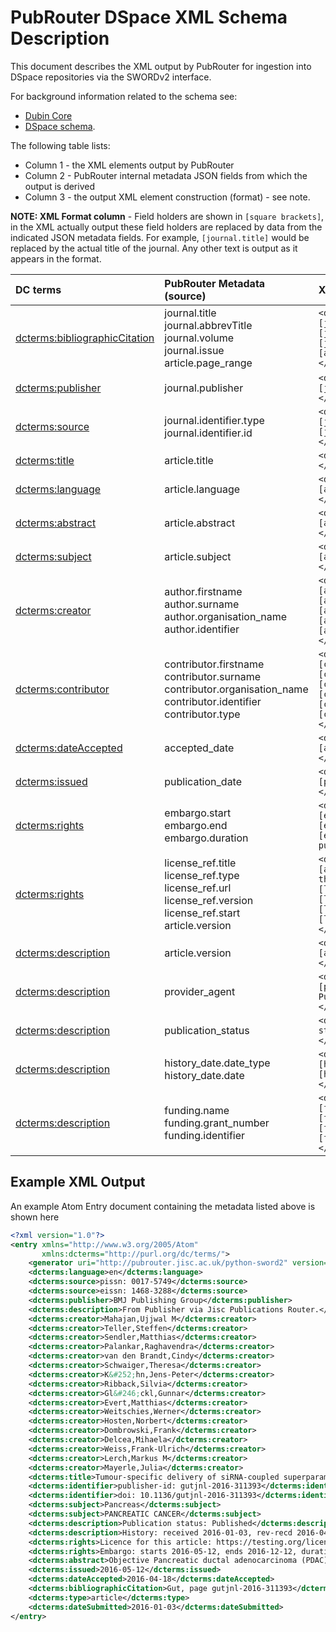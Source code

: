 # PubRouter DSpace XML Schema Description

This document describes the XML output by PubRouter for ingestion into DSpace repositories via the SWORDv2 interface. 
 
For background information related to the schema see:

* [Dubin Core](http://dublincore.org/documents/dcmi-terms/)
* [DSpace schema](https://wiki.duraspace.org/display/DSDOC4x/Metadata+and+Bitstream+Format+Registries).

The following table lists:
* Column 1 - the XML elements output by PubRouter 
* Column 2 - PubRouter internal metadata JSON fields from which the output is derived
* Column 3 - the output XML element construction (format) - see note. 

**NOTE: XML Format column** - Field holders are shown in `[square brackets]`, in the XML actually output these field  holders are replaced by data from the indicated JSON metadata fields.  For example, `[journal.title]` would be replaced by the actual title of the journal.  Any other text is output as it appears in the format.

| DC terms | PubRouter Metadata (source) | XML Format |
|:-----------------------------|:-------------------------|:------------------------------------------------------------|
| [dcterms:bibliographicCitation](http://dublincore.org/documents/dcmi-terms/#terms-bibliographicCitation) | journal.title <br> journal.abbrevTitle <br> journal.volume <br> journal.issue <br> article.page_range <br>  | `<dcterms:bibliographicCitation>[journal.title], volume [journal.volume], issue [journal.issue], page [article.page_range] </dcterms:bibliographicCitation>`|
| [dcterms:publisher](http://dublincore.org/documents/dcmi-terms/#terms-publisher) | journal.publisher | `<dcterms:publisher>[journal.publisher] </dcterms:publisher>` |
| [dcterms:source](http://dublincore.org/documents/dcmi-terms/#terms-source) | journal.identifier.type <br> journal.identifier.id  | `<dcterms:source>[journal.identifier.type]: [journal.identifier.id] </dcterms:source>` |
| [dcterms:title](http://dublincore.org/documents/dcmi-terms/#terms-title) | article.title | `<dcterms:title> [article.title] </dcterms:title>` |
| [dcterms:language](http://dublincore.org/documents/dcmi-terms/#terms-language) | article.language | `<dcterms:language>[article.language] </dcterms:language>` |
| [dcterms:abstract](http://dublincore.org/documents/dcmi-terms/#terms-abstract) | article.abstract | `<dcterms:abstract>[article.abstract] </dcterms:abstract>` |
| [dcterms:subject](http://dublincore.org/documents/dcmi-terms/#terms-subject) |  article.subject | `<dcterms:subject>[article.subject] </dcterms:subject>` |
| [dcterms:creator](http://dublincore.org/documents/dcmi-terms/#terms-creator) | author.firstname <br> author.surname <br> author.organisation_name <br> author.identifier | `<dcterms:creator>[author.surname], [author.firstname]; [author.identifier.type]: [author.identifier.id]; [author.organisation_name] </dcterms:creator>` |
| [dcterms:contributor](http://dublincore.org/documents/dcmi-terms/#terms-contributor) | contributor.firstname <br> contributor.surname <br> contributor.organisation_name <br> contributor.identifier <br> contributor.type | `<dcterms:contributor>[contributor.type]: [contributor.surname], [contributor.firstname]; [contributor.identifier.type]: [contributor.identifier.id]; [contributor.organisation_name] </dcterms:creator>`  |
| [dcterms:dateAccepted](http://dublincore.org/documents/dcmi-terms/#terms-dateAccepted) | accepted_date | `<dcterms:dateAccepted>[accepted_date] </dcterms:dateAccepted>` |
| [dcterms:issued](http://dublincore.org/documents/dcmi-terms/#terms-issued) | publication_date | `<dcterms:issued>[publication_date] </dcterms:issued>` |
| [dcterms:rights](http://dublincore.org/documents/dcmi-terms/#terms-rights) | embargo.start <br> embargo.end <br> embargo.duration | `<dcterms:rights>Embargo: starts [embargo.start], ends [embargo.end], duration [embargo.duration] months from publication </dcterms:rights>` |
| [dcterms:rights](http://dublincore.org/documents/dcmi-terms/#terms-rights) | license_ref.title <br> license_ref.type <br> license_ref.url <br> license_ref.version <br> license_ref.start <br> article.version | `<dcterms:rights>License for [article.version] version of this article: starting on: [license_ref.start] [license_ref.url] [license_ref.type] [license_ref.title] </dcterms:rights>` |
| [dcterms:description](http://dublincore.org/documents/dcmi-terms/#terms-description) | article.version | `<dcterms:description>Version: [article.version] </dcterms:description>` |
| [dcterms:description](http://dublincore.org/documents/dcmi-terms/#terms-description)  | provider_agent | `<dcterms:description>From [provider_agent] via Jisc Publications Router. </dcterms:description>` |
| [dcterms:description](http://dublincore.org/documents/dcmi-terms/#terms-description)  | publication_status | `<dcterms:description>Publication status: [publication_status] </dcterms:description>` | 
|[dcterms:description](http://dublincore.org/documents/dcmi-terms/#terms-description)  | history_date.date_type <br> history_date.date | `<dcterms:description>History: [history_date.date_type], [history_date.date] </dcterms:description>` |
| [dcterms:description](http://dublincore.org/documents/dcmi-terms/#terms-description)  | funding.name <br> funding.grant_number <br> funding.identifier | `<dcterms:description>Funder: [funding.name], Grant no: [funding.grant_number], [funding.identifier.type]: [funding.identifier.id] </dcterms:description>` |


## Example XML Output

An example Atom Entry document containing the metadata listed above is shown here

```xml
<?xml version="1.0"?>
<entry xmlns="http://www.w3.org/2005/Atom" 
	   xmlns:dcterms="http://purl.org/dc/terms/">
	<generator uri="http://pubrouter.jisc.ac.uk/python-sword2" version="0.2"/>
	<dcterms:language>en</dcterms:language>
	<dcterms:source>pissn: 0017-5749</dcterms:source>
	<dcterms:source>eissn: 1468-3288</dcterms:source>
	<dcterms:publisher>BMJ Publishing Group</dcterms:publisher>
	<dcterms:description>From Publisher via Jisc Publications Router.</dcterms:description>
	<dcterms:creator>Mahajan,Ujjwal M</dcterms:creator>
	<dcterms:creator>Teller,Steffen</dcterms:creator>
	<dcterms:creator>Sendler,Matthias</dcterms:creator>
	<dcterms:creator>Palankar,Raghavendra</dcterms:creator>
	<dcterms:creator>van den Brandt,Cindy</dcterms:creator>
	<dcterms:creator>Schwaiger,Theresa</dcterms:creator>
	<dcterms:creator>K&#252;hn,Jens-Peter</dcterms:creator>
	<dcterms:creator>Ribback,Silvia</dcterms:creator>
	<dcterms:creator>Gl&#246;ckl,Gunnar</dcterms:creator>
	<dcterms:creator>Evert,Matthias</dcterms:creator>
	<dcterms:creator>Weitschies,Werner</dcterms:creator>
	<dcterms:creator>Hosten,Norbert</dcterms:creator>
	<dcterms:creator>Dombrowski,Frank</dcterms:creator>
	<dcterms:creator>Delcea,Mihaela</dcterms:creator>
	<dcterms:creator>Weiss,Frank-Ulrich</dcterms:creator>
	<dcterms:creator>Lerch,Markus M</dcterms:creator>
	<dcterms:creator>Mayerle,Julia</dcterms:creator>
	<dcterms:title>Tumour-specific delivery of siRNA-coupled superparamagnetic iron oxide nanoparticles, targeted against PLK1, stops progression of pancreatic cancer</dcterms:title>
	<dcterms:identifier>publisher-id: gutjnl-2016-311393</dcterms:identifier>
	<dcterms:identifier>doi: 10.1136/gutjnl-2016-311393</dcterms:identifier>
	<dcterms:subject>Pancreas</dcterms:subject>
	<dcterms:subject>PANCREATIC CANCER</dcterms:subject>
	<dcterms:description>Publication status: Published</dcterms:description>
	<dcterms:description>History: received 2016-01-03, rev-recd 2016-04-01, accepted 2016-04-18, ppub 2016-05, epub 2016-05-12</dcterms:description>
	<dcterms:rights>Licence for this article: https://testing.org/licenses/by/4.0/ uat lic 3 License uat testing</dcterms:rights>
	<dcterms:rights>Embargo: starts 2016-05-12, ends 2016-12-12, duration 7 months from publication.</dcterms:rights>
	<dcterms:abstract>Objective Pancreatic ductal adenocarcinoma (PDAC) is one of the most aggressive malignancies and is projected to be the second leading cause of cancer-related death by 2030.</dcterms:abstract>
	<dcterms:issued>2016-05-12</dcterms:issued>
	<dcterms:dateAccepted>2016-04-18</dcterms:dateAccepted>
	<dcterms:bibliographicCitation>Gut, page gutjnl-2016-311393</dcterms:bibliographicCitation>
	<dcterms:type>article</dcterms:type>
	<dcterms:dateSubmitted>2016-01-03</dcterms:dateSubmitted>
</entry>
```
